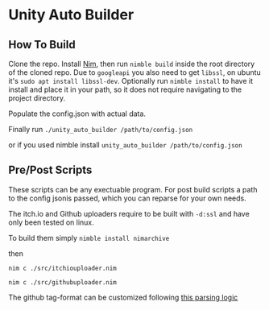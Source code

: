 # Unity Auto Builder

## How To Build

Clone the repo. Install [Nim](https://github.com/dom96/choosenim), then run `nimble build` inside the root directory of the cloned repo.
Due to `googleapi` you also need to get `libssl`, on ubuntu it's `sudo apt install libssl-dev`.
Optionally run `nimble install` to have it install and place it in your path, so it does not require navigating to the project directory.

Populate the config.json with actual data.

Finally run `./unity_auto_builder /path/to/config.json`

or if you used nimble install
`unity_auto_builder /path/to/config.json`

## Pre/Post Scripts
These scripts can be any exectuable program. For post build scripts a path to the config jsonis passed, which you can reparse for your own needs.

The itch.io and Github uploaders require to be built with `-d:ssl` and have only been tested on linux.

To build them simply `nimble install nimarchive`

then

`nim c ./src/itchiouploader.nim`

`nim c ./src/githubuploader.nim`

The github tag-format can be customized following [this parsing logic](https://nim-lang.org/docs/times.html#parsing-and-formatting-dates)


